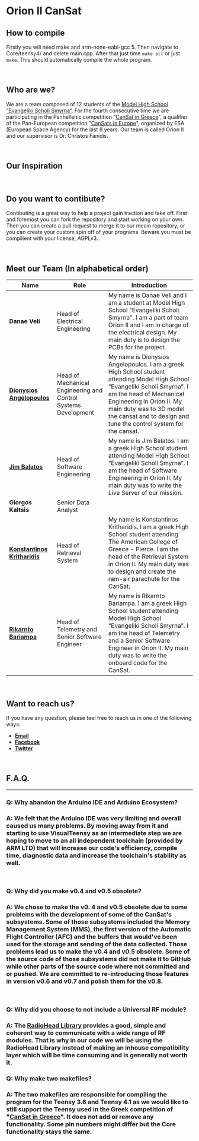# Orion II CanSat

## How to compile
Firstly you will need make and arm-none-eabi-gcc 5. Then navigate to Core/teensy4/ and delete main.cpp. After that just time `make all` or just `make`. This should automatically compile the whole program.

&nbsp;
## Who are we?
We are a team composed of 12 students of the [Model High School “Evangeliki Scholi Smyrna”](http://lyk-evsch-n-smyrn.att.sch.gr/wordpress/?p=1322). For the fourth consecutive time we are participating in the Panhellenic competition "[CanSat in Greece](https://cansat.gr/)", a qualifier of the Pan-European competition "[CanSats in Europe](http://www.esa.int/SPECIALS/CanSat/SEMXTDCKP6G_0.html)", organized by ESA (European Space Agency) for the last 8 years. Our team is called Orion II and our supervisor is Dr. Christos Fanidis.

&nbsp;
## Our Inspiration

&nbsp;
## Do you want to contibute?
Contibuting is a great way to help a project gain traction and take off. First and foremost you can fork the repository and start working on your own. Then you can create a pull request to merge it to our meain repository, or you can create your custom spin off of your programs. Beware you must be compilient with your license, AGPLv3.

&nbsp;
## Meet our Team (In alphabetical order)
|                                Name                                |                              Role                              |                                                                                                                                     Introduction                                                                                                                                    |
| ------------------------------------------------------------------ | -------------------------------------------------------------- | ----------------------------------------------------------------------------------------------------------------------------------------------------------------------------------------------------------------------------------------------------------------------------------- |
|                           __Danae Veli__                           |                 Head of Electrical Engineering                 |                               My name is Danae Veli and I am a student at Model High School "Evangeliki Scholi Smyrna". I am a part of team Orion II and I am in charge of the electrical design. My main duty is to design the PCBs for the project.                               |
|   [__Dionysios Angelopoulos__](https://github.com/DennisAngelo)    | Head of Mechanical Engineering and Control Systems Development | My name is Dionysios Angelopoulos. I am a greek High School student attending Model High School “Evangeliki Scholi Smyrna”. I am the head of Mechanical Engineering in Orion II. My main duty was to 3D model the cansat and to design and tune the control system for the cansat.  |
|           [__Jim Balatos__](https://github.com/jbalatos)           |                  Head of Software Engineering                  |                           My name is Jim Balatos. I am a greek High School student attending Model High School “Evangeliki Scholi Smyrna”. I am the head of Software Engineering in Orion II. My main duty was to write the Live Server of our mission.                             |
|                         __Giorgos Kaltsis__                        |                       Senior Data Analyst                      |              |
| [__Konstantinos Kritharidis__](https://github.com/konstantinosk31) |                    Head of Retrieval System                    |               My name is Konstantinos Kritharidis. I am a greek High School student attending The American College of Greece - Pierce. I am the head of the Retrieval System in Orion II. My main duty was to design and create the ram-air parachute for the CanSat.               |
|       [__Rikarnto Bariampa__](https://github.com/richardbar)       |         Head of Telemetry and Senior Software Engineer         |               My name is Rikarnto Bariampa. I am a greek High School student attending Model High School “Evangeliki Scholi Smyrna”. I am the head of Telemetry and a Senior Software Engineer in Orion II. My main duty was to write the onboard code for the CanSat.              |

&nbsp;
## Want to reach us?
If you have any question, please feel free to reach us in one of the following ways:
* [__Email__](mailto:orioncantgr@gmail.com)
* [__Facebook__](https://www.facebook.com/orioncansatteam)
* [__Twitter__](https://twitter.com/OrionCanSat2020)

&nbsp;
## F.A.Q.
---
### __Q: Why abandon the Arduino IDE and Arduino Ecosystem?__
### __A:__ We felt that the Arduino IDE was very limiting and overall caused us many problems. By moving away from it and starting to use VisualTeensy as an intermediate step we are hoping to move to an all independent toolchain (provided by ARM LTD) that will increase our code's efficiency, compile time, diagnostic data and increase the toolchain's stability as well.
&nbsp;
### __Q: Why did you make v0.4 and v0.5 obsolete?__
### __A:__ We chose to make the v0. 4 and v0.5 obsolete due to some problems with the development of some of the CanSat's subsystems. Some of those subsystems included the Memory Management System (__MMS__), the first version of the Automatic Flight Controller (__AFC__) and the buffers that would've been used for the storage and sending of the data collected. Those problems lead us to make the v0.4 and v0.5 obsolete. Some of the source code of those subsystems did not make it to GitHub while other parts of the source code where not committed and or pushed. We are committed to re-introducing those features in version v0.6 and v0.7 and polish them for the v0.8.
&nbsp;
### __Q: Why did you choose to not include a Universal RF module?__
### __A:__ The [RadioHead Library](http://www.airspayce.com/mikem/arduino/RadioHead/) provides a good, simple and coherent way to communicate with a wide range of RF modules. That is why in our code we will be using the RadioHead Library instead of making an inhouse compatibility layer which will be time consuming and is generally not worth it.
### __Q: Why make two makefiles?__
### __A:__ The two makefiles are responsible for compiling the program for the Teensy 3.6 and Teensy 4.1 as we would like to still support the Teensy used in the Greek competition of "[CanSat in Greece](https://cansat.gr/)". It does not add or remove any functionality. Some pin numbers might differ but the Core functionality stays the same.
